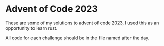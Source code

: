 # Advent of Code 2023

These are some of my solutions to advent of code 2023, I used this as an opportunity
to learn rust.

All code for each challenge should be in the file named after the day.
